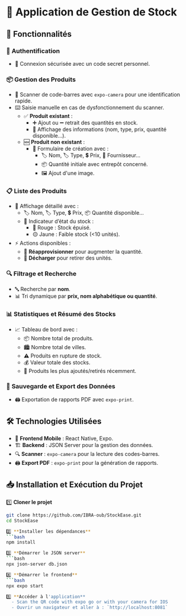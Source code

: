 # 🏪 **Application de Gestion de Stock**

## 🚀 **Fonctionnalités**

### 🔐 **Authentification**
- 🔑 Connexion sécurisée avec un code secret personnel.

### 📦 **Gestion des Produits**
- 📸 Scanner de code-barres avec `expo-camera` pour une identification rapide.
- ⌨️ Saisie manuelle en cas de dysfonctionnement du scanner.
  - ✅ **Produit existant** :
    - ➕ Ajout ou ➖ retrait des quantités en stock.
    - 📃 Affichage des informations (nom, type, prix, quantité disponible...).
  - 🆕 **Produit non existant** :
    - 📄 Formulaire de création avec :
      - 🏷️ Nom, 🏷️ Type, 💲 Prix, 🚛 Fournisseur...
      - 📦 Quantité initiale avec entrepôt concerné.
      - 🖼️ Ajout d'une image.

### 📋 **Liste des Produits**
- 📑 Affichage détaillé avec :
  - 🏷️ Nom, 🏷️ Type, 💲 Prix, 📦 Quantité disponible...
  - 📌 Indicateur d’état du stock :
    - 🔴 Rouge : Stock épuisé.
    - 🟡 Jaune : Faible stock (<10 unités).
- ⚡ Actions disponibles :
  - 🔼 **Réapprovisionner** pour augmenter la quantité.
  - 🔽 **Décharger** pour retirer des unités.

### 🔍 **Filtrage et Recherche**
- 🔤 Recherche par **nom**.
- 📊 Tri dynamique par **prix, nom alphabétique ou quantité**.

### 📊 **Statistiques et Résumé des Stocks**
- 📈 Tableau de bord avec :
  - 📦 Nombre total de produits.
  - 🏙️ Nombre total de villes.
  - ⚠️ Produits en rupture de stock.
  - 💰 Valeur totale des stocks.
  - 🔄 Produits les plus ajoutés/retirés récemment.

### 📜 **Sauvegarde et Export des Données**
- 🖨️ Exportation de rapports PDF avec `expo-print`.

## 🛠️ **Technologies Utilisées**
- 📱 **Frontend Mobile** : React Native, Expo.
- 🏗️ **Backend** : JSON Server pour la gestion des données.
- 🔍 **Scanner** : `expo-camera` pour la lecture des codes-barres.
- 🖨️ **Export PDF** : `expo-print` pour la génération de rapports.

## 📥 **Installation et Exécution du Projet**

1️⃣ **Cloner le projet**
```bash
git clone https://github.com/IBRA-oub/StockEase.git
cd StockEase

2️⃣ **Installer les dépendances**
```bash
npm install

3️⃣ **Démarrer le JSON server**
```bash
npx json-server db.json

4️⃣ **Démarrer le frontend**
```bash
npx expo start

5️⃣ **Accéder à l'application**
  - Scan the QR code with expo go or with your camera for IOS
  - Ouvrir un navigateur et aller à : `http://localhost:8081`
